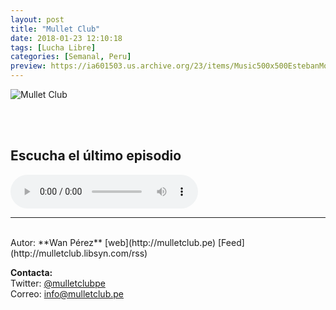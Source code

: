 ```yaml
---
layout: post
title: "Mullet Club"
date: 2018-01-23 12:10:18
tags: [Lucha Libre]
categories: [Semanal, Peru]
preview: https://ia601503.us.archive.org/23/items/Music500x500EstebanMontoya/MulletClub300.jpg
---
```


![Mullet Club](https://ia601503.us.archive.org/23/items/Music500x500EstebanMontoya/MulletClub500.jpg)

<br/>
<br/>

## Escucha el último episodio

<!--reproductor-feed=http://mulletclub.libsyn.com/rss-->
<!--reproductor-start-->
<audio id="audio" preload="auto" controls="" src="http://traffic.libsyn.com/mulletclub/HL002.mp3?dest-id=439256"></audio>
<!--reproductor-end-->



_ _ _
<br>
Autor: **Wan Pérez**  
[web](http://mulletclub.pe)  
[Feed](http://mulletclub.libsyn.com/rss)  




**Contacta:**  
Twitter: [@mulletclubpe](https://twitter.com/mulletclubpe)  
Correo: [info@mulletclub.pe](mailto:info@mulletclub.pe)  

